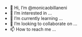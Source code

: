- 👋 Hi, I’m @monicaobillaneni
- 👀 I’m interested in ...
- 🌱 I’m currently learning ...
- 💞️ I’m looking to collaborate on ...
- 📫 How to reach me ...

<!---
monicaobillaneni/monicaobillaneni is a ✨ special ✨ repository because its `README.md` (this file) appears on your GitHub profile.
You can click the Preview link to take a look at your changes.
--->
